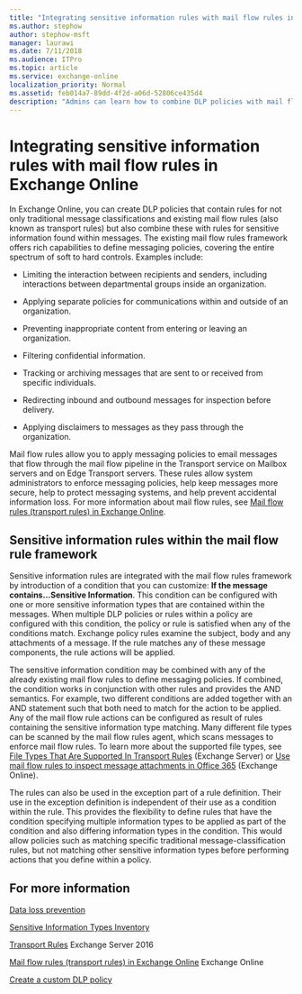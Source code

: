 ```yaml
---
title: "Integrating sensitive information rules with mail flow rules in Exchange Online"
ms.author: stephow
author: stephow-msft
manager: laurawi
ms.date: 7/11/2018
ms.audience: ITPro
ms.topic: article
ms.service: exchange-online
localization_priority: Normal
ms.assetid: feb014a7-89dd-4f2d-a06d-52806ce435d4
description: "Admins can learn how to combine DLP policies with mail flow rules in Exchange Online."
---
```


# Integrating sensitive information rules with mail flow rules in Exchange Online

In Exchange Online, you can create DLP policies that contain rules for not only traditional message classifications and existing mail flow rules (also known as transport rules) but also combine these with rules for sensitive information found within messages. The existing mail flow rules framework offers rich capabilities to define messaging policies, covering the entire spectrum of soft to hard controls. Examples include:
  
- Limiting the interaction between recipients and senders, including interactions between departmental groups inside an organization.
    
- Applying separate policies for communications within and outside of an organization.
    
- Preventing inappropriate content from entering or leaving an organization.
    
- Filtering confidential information.
    
- Tracking or archiving messages that are sent to or received from specific individuals.
    
- Redirecting inbound and outbound messages for inspection before delivery.
    
- Applying disclaimers to messages as they pass through the organization.
    
Mail flow rules allow you to apply messaging policies to email messages that flow through the mail flow pipeline in the Transport service on Mailbox servers and on Edge Transport servers. These rules allow system administrators to enforce messaging policies, help keep messages more secure, help to protect messaging systems, and help prevent accidental information loss. For more information about mail flow rules, see [Mail flow rules (transport rules) in Exchange Online](../../security-and-compliance/mail-flow-rules/mail-flow-rules.md).
  
## Sensitive information rules within the mail flow rule framework

Sensitive information rules are integrated with the mail flow rules framework by introduction of a condition that you can customize: **If the message contains...Sensitive Information**. This condition can be configured with one or more sensitive information types that are contained within the messages. When multiple DLP policies or rules within a policy are configured with this condition, the policy or rule is satisfied when any of the conditions match. Exchange policy rules examine the subject, body and any attachments of a message. If the rule matches any of these message components, the rule actions will be applied.
  
The sensitive information condition may be combined with any of the already existing mail flow rules to define messaging policies. If combined, the condition works in conjunction with other rules and provides the AND semantics. For example, two different conditions are added together with an AND statement such that both need to match for the action to be applied. Any of the mail flow rule actions can be configured as result of rules containing the sensitive information type matching. Many different file types can be scanned by the mail flow rules agent, which scans messages to enforce mail flow rules. To learn more about the supported file types, see [File Types That Are Supported In Transport Rules](https://technet.microsoft.com/library/c0de687e-e33c-4e8a-b253-771494678795.aspx) (Exchange Server) or [Use mail flow rules to inspect message attachments in Office 365](../../security-and-compliance/mail-flow-rules/inspect-message-attachments.md) (Exchange Online). 
  
The rules can also be used in the exception part of a rule definition. Their use in the exception definition is independent of their use as a condition within the rule. This provides the flexibility to define rules that have the condition specifying multiple information types to be applied as part of the condition and also differing information types in the condition. This would allow policies such as matching specific traditional message-classification rules, but not matching other sensitive information types before performing actions that you define within a policy.
  
## For more information

[Data loss prevention](data-loss-prevention.md)
  
[Sensitive Information Types Inventory](https://technet.microsoft.com/library/98b81f9c-87bb-4905-8e53-04621c3ae74d.aspx)
  
[Transport Rules](https://technet.microsoft.com/library/c3d2031c-fb7b-4866-8ae1-32928d0138ef.aspx) Exchange Server 2016 
  
[Mail flow rules (transport rules) in Exchange Online](../../security-and-compliance/mail-flow-rules/mail-flow-rules.md) Exchange Online 
  
[Create a custom DLP policy](create-custom-dlp-policy.md)
  

